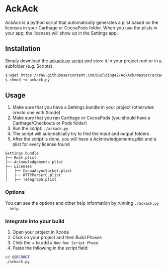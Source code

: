 # AckAck
AckAck is a python script that automatically generates a plist based on the licenses in your Carthage or CocoaPods folder. When you use the plists in your app, the licenses will show up in the Settings app.

## Installation

Simply download the [ackack.py script](https://raw.githubusercontent.com/Building42/AckAck/master/ackack.py) and store it in your project root or in a subfolder (e.g. Scripts).

```sh
$ wget https://raw.githubusercontent.com/Building42/AckAck/master/ackack.py
$ chmod +x ackack.py
```

## Usage

1. Make sure that you have a Settings.bundle in your project (otherwise create one with Xcode)
2. Make sure that you ran Carthage or CocoaPods (you should have a Carthage/Checkouts or Pods folder)
3. Run the script: ```./ackack.py```
4. The script will automatically try to find the input and output folders
5. After the script is done, you will have a Acknowledgements.plist and a plist for every license found

```
Settings.bundle
├── Root.plist
├── Acknowledgements.plist
├── Licenses
│   ├── CocoaAsyncSocket.plist
│   ├── HTTPParserC.plist
│   ├── Telegraph.plist
```

### Options

You can see the options and other help information by running `./ackack.py --help`.

### Integrate into your build

1. Open your project in Xcode
2. Click on your project and then Build Phases
3. Click the + to add a `New Run Script Phase`
4. Paste the following in the script field:

```sh
cd $SRCROOT
./ackack.py
```
